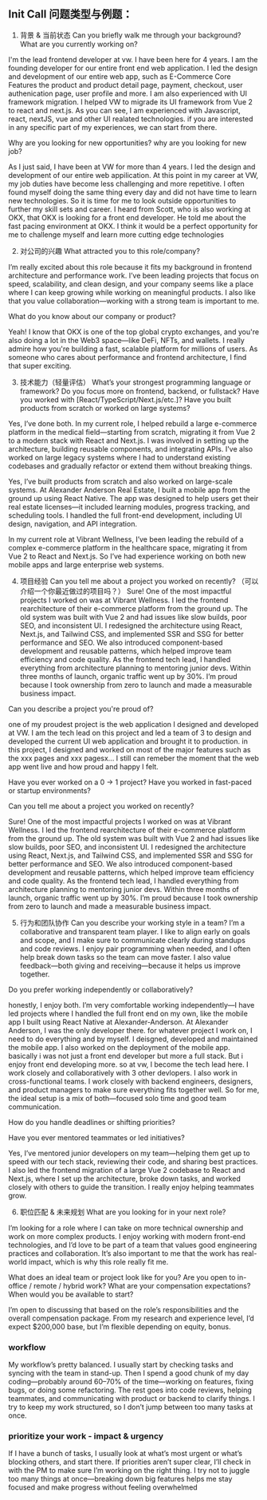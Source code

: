 ## Init Call 问题类型与例题：

1. 背景 & 当前状态
Can you briefly walk me through your background?
What are you currently working on?

I'm the lead frontend developer at vw.  I have been here for 4 years. I am the founding developer for our entire front end web application. I led the design and development of our entire web app, such as E-Commerce Core Features  the product and product detail page, payment, checkout, user authenication page, user profile and more. I am also experienced with UI framework migration. I helped VW to migrade its UI framework from Vue 2 to react and next.js. As you can see, I am experienced with  Javascript, react, nextJS, vue and other UI realated technologies. if you are interested in any specific part of my experiences, we can start from there.

Why are you looking for new opportunities? why are you looking for new job?

As I just said, I have been at VW for more than 4 years. I led the design and development of our entire web appilication. At this point in my career at VW, my job duties have become less challenging and more repetitive. I often found myself doing the same thing every day and did not have time to learn new technologies. So it is time for me to look outside opportunities to further my skill sets and career. I heard from Scott, who is also working at OKX, that OKX is looking for a front end developer. He told me about the fast pacing environment at OKX. I think it would be a perfect opportunity for me to challenge myself and learn more cutting edge technologies


2. 对公司的兴趣
What attracted you to this role/company?

I’m really excited about this role because it fits my background in frontend architecture and performance work. I’ve been leading projects that focus on speed, scalability, and clean design, and your company seems like a place where I can keep growing while working on meaningful products. I also like that you value collaboration—working with a strong team is important to me.

What do you know about our company or product?

Yeah! I know that OKX is one of the top global crypto exchanges, and you're also doing a lot in the Web3 space—like DeFi, NFTs, and wallets.
I really admire how you're building a fast, scalable platform for millions of users. As someone who cares about performance and frontend architecture, I find that super exciting.


3. 技术能力（轻量评估）
What’s your strongest programming language or framework?
Do you focus more on frontend, backend, or fullstack?
Have you worked with [React/TypeScript/Next.js/etc.]?
Have you built products from scratch or worked on large systems?

Yes, I’ve done both. In my current role, I helped rebuild a large e-commerce platform in the medical field—starting from scratch, migrating it from Vue 2 to a modern stack with React and Next.js. I was involved in setting up the architecture, building reusable components, and integrating APIs. I've also worked on large legacy systems where I had to understand existing codebases and gradually refactor or extend them without breaking things.


Yes, I’ve built products from scratch and also worked on large-scale systems. At Alexander Anderson Real Estate, I built a mobile app from the ground up using React Native. The app was designed to help users get their real estate licenses—it included learning modules, progress tracking, and scheduling tools. I handled the full front-end development, including UI design, navigation, and API integration.

In my current role at Vibrant Wellness, I’ve been leading the rebuild of a complex e-commerce platform in the healthcare space, migrating it from Vue 2 to React and Next.js. So I’ve had experience working on both new mobile apps and large enterprise web systems.


4. 项目经验
Can you tell me about a project you worked on recently?
（可以介绍一个你最近做过的项目吗？）
Sure! One of the most impactful projects I worked on was at Vibrant Wellness. I led the frontend rearchitecture of their e-commerce platform from the ground up. The old system was built with Vue 2 and had issues like slow builds, poor SEO, and inconsistent UI.
I redesigned the architecture using React, Next.js, and Tailwind CSS, and implemented SSR and SSG for better performance and SEO. We also introduced component-based development and reusable patterns, which helped improve team efficiency and code quality.
As the frontend tech lead, I handled everything from architecture planning to mentoring junior devs. Within three months of launch, organic traffic went up by 30%. I’m proud because I took ownership from zero to launch and made a measurable business impact.

Can you describe a project you're proud of?

one of my proudest project is the web application I designed and developed at VW. I am the tech lead on this project and led a team of 3 to design and developed the current UI web application and brought it to production. in this project, I designed and worked on most of the major features such as the xxx pages and xxx pagesx... I still can remeber the moment that the web app went live and how proud and happy I felt.

Have you ever worked on a 0 → 1 project?
Have you worked in fast-paced or startup environments?

Can you tell me about a project you worked on recently?

Sure! One of the most impactful projects I worked on was at Vibrant Wellness. I led the frontend rearchitecture of their e-commerce platform from the ground up. The old system was built with Vue 2 and had issues like slow builds, poor SEO, and inconsistent UI.
I redesigned the architecture using React, Next.js, and Tailwind CSS, and implemented SSR and SSG for better performance and SEO. We also introduced component-based development and reusable patterns, which helped improve team efficiency and code quality.
As the frontend tech lead, I handled everything from architecture planning to mentoring junior devs. Within three months of launch, organic traffic went up by 30%. I’m proud because I took ownership from zero to launch and made a measurable business impact.

5. 行为和团队协作
Can you describe your working style in a team?
I’m a collaborative and transparent team player. I like to align early on goals and scope, and I make sure to communicate clearly during standups and code reviews. I enjoy pair programming when needed, and I often help break down tasks so the team can move faster. I also value feedback—both giving and receiving—because it helps us improve together.


Do you prefer working independently or collaboratively?

honestly, I enjoy both. I’m very comfortable working independently—I have led projects where I handled the full front end on my own, like the mobile app I built using React Native at Alexander-Anderson. At Alexander Anderson, I was the only developer there. for whatever project I work on, I need to do everything and by myself. I deisgned, developed and maintained the mobile app. I also worked on the deployment of the mobile app. basically i was not just a front end developer but more a full stack. But i enjoy front end developing more. so at vw, I become the tech lead here. I work closely and collaboratively with 3 other devlopers. I also work in cross-functional teams. I work closely with backend engineers, designers, and product managers to make sure everything fits together well. So for me, the ideal setup is a mix of both—focused solo time and good team communication.

How do you handle deadlines or shifting priorities?

Have you ever mentored teammates or led initiatives?

Yes, I’ve mentored junior developers on my team—helping them get up to speed with our tech stack, reviewing their code, and sharing best practices. I also led the frontend migration of a large Vue 2 codebase to React and Next.js, where I set up the architecture, broke down tasks, and worked closely with others to guide the transition. I really enjoy helping teammates grow.

6. 职位匹配 & 未来规划
What are you looking for in your next role?

I’m looking for a role where I can take on more technical ownership and work on more complex products. I enjoy working with modern front-end technologies, and I’d love to be part of a team that values good engineering practices and collaboration. It’s also important to me that the work has real-world impact, which is why this role really fit me.

What does an ideal team or project look like for you?
Are you open to in-office / remote / hybrid work?
What are your compensation expectations?
When would you be available to start?

I’m open to discussing that based on the role’s responsibilities and the overall compensation package. From my research and experience level, I’d expect $200,000 base, but I’m flexible depending on equity, bonus.


### workflow

My workflow’s pretty balanced. I usually start by checking tasks and syncing with the team in stand-up. Then I spend a good chunk of my day coding—probably around 60–70% of the time—working on features, fixing bugs, or doing some refactoring. The rest goes into code reviews, helping teammates, and communicating with product or backend to clarify things. I try to keep my work structured, so I don’t jump between too many tasks at once.


### prioritize your work - impact & urgency
If I have a bunch of tasks, I usually look at what’s most urgent or what’s blocking others, and start there. If priorities aren’t super clear, I’ll check in with the PM to make sure I’m working on the right thing. I try not to juggle too many things at once—breaking down big features helps me stay focused and make progress without feeling overwhelmed
